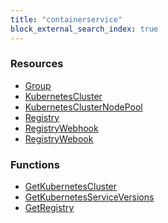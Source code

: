 ```yaml
---
title: "containerservice"
block_external_search_index: true
---
```


<!-- WARNING: this file was generated by Pulumi Docs Generator. -->
<!-- Do not edit by hand unless you're certain you know what you are doing! -->

<style>
  table td p { margin-top: 0; margin-bottom: 0; }
</style>

<h3>Resources</h3>
<ul class="api">
    <li><a href="group"><span class="symbol resource"></span>Group</a></li>
    <li><a href="kubernetescluster"><span class="symbol resource"></span>KubernetesCluster</a></li>
    <li><a href="kubernetesclusternodepool"><span class="symbol resource"></span>KubernetesClusterNodePool</a></li>
    <li><a href="registry"><span class="symbol resource"></span>Registry</a></li>
    <li><a href="registrywebhook"><span class="symbol resource"></span>RegistryWebhook</a></li>
    <li><a href="registrywebook"><span class="symbol resource"></span>RegistryWebook</a></li>
</ul>

<h3>Functions</h3>
<ul class="api">
    <li><a href="getkubernetescluster"><span class="symbol datasource"></span>GetKubernetesCluster</a></li>
    <li><a href="getkubernetesserviceversions"><span class="symbol datasource"></span>GetKubernetesServiceVersions</a></li>
    <li><a href="getregistry"><span class="symbol datasource"></span>GetRegistry</a></li>
</ul>

